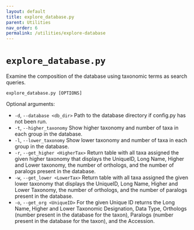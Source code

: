```yaml
---
layout: default
title: explore_database.py
parent: Utilities
nav_order: 6
permalink: /utilities/explore-database
---
```


# `explore_database.py`

Examine the composition of the database using taxonomic terms as search queries.

`explore_database.py [OPTIONS]`

Optional arguments:
- `-d`, `--database <db_dir>` Path to the database directory if config.py has not been run.
- `-t`, `--higher_taxonomy` Show higher taxonomy and number of taxa in each group in the database.
- `-l`, `--lower_taxonomy` Show lower taxonomy and number of taxa in each group in the database.
- `-r`, `--get_higher <HigherTax>` Return table with all taxa assigned the given higher taxonomy that displays the UniqueID, Long Name, Higher and Lower taxonomy, the number of orthologs, and the number of paralogs present in the database.
- `-w`, `--get_lower <LowerTax>` Return table with all taxa assigned the given lower taxonomy that displays the UniqueID, Long Name, Higher and Lower Taxonomy, the number of orthologs, and the number of paralogs present in the database.
- `-o`, `--get_org <UniqueID>` For the given Unique ID returns the Long Name, Higher and Lower Taxonomic Designation, Data Type, Orthologs (number present in the database for the taxon), Paralogs (number present in the database for the taxon), and the Accession.